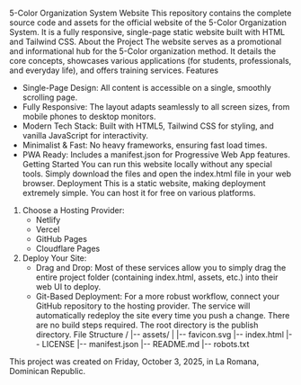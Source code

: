 5-Color Organization System Website
This repository contains the complete source code and assets for the official website of the 5-Color Organization System. It is a fully responsive, single-page static website built with HTML and Tailwind CSS.
About the Project
The website serves as a promotional and informational hub for the 5-Color organization method. It details the core concepts, showcases various applications (for students, professionals, and everyday life), and offers training services.
Features
* Single-Page Design: All content is accessible on a single, smoothly scrolling page.
* Fully Responsive: The layout adapts seamlessly to all screen sizes, from mobile phones to desktop monitors.
* Modern Tech Stack: Built with HTML5, Tailwind CSS for styling, and vanilla JavaScript for interactivity.
* Minimalist & Fast: No heavy frameworks, ensuring fast load times.
* PWA Ready: Includes a manifest.json for Progressive Web App features.
Getting Started
You can run this website locally without any special tools. Simply download the files and open the index.html file in your web browser.
Deployment
This is a static website, making deployment extremely simple. You can host it for free on various platforms.
1. Choose a Hosting Provider:
   * Netlify
   * Vercel
   * GitHub Pages
   * Cloudflare Pages
2. Deploy Your Site:
   * Drag and Drop: Most of these services allow you to simply drag the entire project folder (containing index.html, assets, etc.) into their web UI to deploy.
   * Git-Based Deployment: For a more robust workflow, connect your GitHub repository to the hosting provider. The service will automatically redeploy the site every time you push a change.
There are no build steps required. The root directory is the publish directory.
File Structure
/
|-- assets/
|   |-- favicon.svg
|-- index.html
|-- LICENSE
|-- manifest.json
|-- README.md
|-- robots.txt

This project was created on Friday, October 3, 2025, in La Romana, Dominican Republic.
